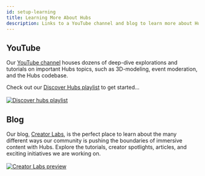 ```yaml
---
id: setup-learning
title: Learning More About Hubs
description: Links to a YouTube channel and blog to learn more about Hubs.
---
```


## YouTube

Our [YouTube channel](https://youtube.com/@MozillaHubs) houses dozens of deep-dive explorations and tutorials on important Hubs topics, such as 3D-modeling, event moderation, and the Hubs codebase.

Check out our [Discover Hubs playlist](https://youtube.com/playlist?list=PLCxaiaRxTL6_V88JFYb6tOPkHCKjnH2BK) to get started...
<br></br>
[<img src="img/discover-hubs.png" alt="Discover hubs playlist">](https://youtube.com/playlist?list=PLCxaiaRxTL6_V88JFYb6tOPkHCKjnH2BK)

## Blog

Our blog, [Creator Labs](https://hubs.mozilla.com/labs/), is the perfect place to learn about the many different ways our community is pushing the boundaries of immersive content with Hubs. Explore the tutorials, creator spotlights, articles, and exciting initiatives we are working on.
<br></br>
[<img src="img/creator-labs.png" alt="Creator Labs preview">](https://hubs.mozilla.com/labs/)
